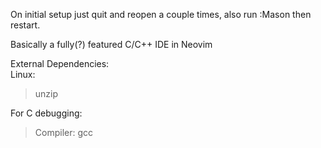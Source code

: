 On initial setup just quit and reopen a couple times, also run :Mason then restart.  
  
Basically a fully(?) featured C/C++ IDE in Neovim

External Dependencies:  
Linux:  
> unzip  

For C debugging:  
> Compiler: gcc  
